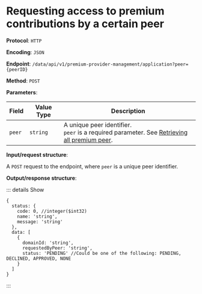 # Requesting access to premium contributions by a certain peer

**Protocol**: `HTTP`

**Encoding**: `JSON`

**Endpoint**: `/data/api/v1/premium-provider-management/application?peer={peerID}`

**Method**: `POST`

**Parameters**:

| Field | Value Type | Description |
| --- | --- | --- |
| `peer` | `string` | A unique peer identifier. <br> `peer` is a required parameter. See [Retrieving all premium peer](../peer-controller/retrieving_all_premium_peers.md). |

**Input/request structure**:

A `POST` request to the endpoint, where `peer` is a unique peer identifier.

**Output/response structure**:

::: details Show

```json5
{
  status: {
    code: 0, //integer($int32)
    name: 'string',
    message: 'string'
  },
  data: [
    {
      domainId: 'string',
      requestedByPeer: 'string',
      status: 'PENDING' //Could be one of the following: PENDING, DECLINED, APPROVED, NONE
    }
  ]
}
```

:::
